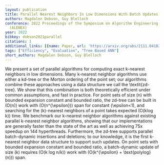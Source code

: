 ```yaml
---
layout: publication
title: Parallel Nearest Neighbors In Low Dimensions With Batch Updates
authors: Magdalen Dobson, Guy Blelloch
conference: 2022 Proceedings of the Symposium on Algorithm Engineering and Experiments
  (ALENEX)
year: 2022
bibkey: dobson2021parallel
citations: 1
additional_links: [{name: Paper, url: 'https://arxiv.org/abs/2111.04182'}]
tags: ["Efficiency", "Evaluation", "Tree Based ANN"]
short_authors: Magdalen Dobson, Guy Blelloch
---
```

We present a set of parallel algorithms for computing exact k-nearest
neighbors in low dimensions. Many k-nearest neighbor algorithms use either a
kd-tree or the Morton ordering of the point set; our algorithms combine these
approaches using a data structure we call the \textit\{zd-tree\}. We show that
this combination is both theoretically efficient under common assumptions, and
fast in practice. For point sets of size \(n\) with bounded expansion constant
and bounded ratio, the zd-tree can be built in \(O(n)\) work with
\(O(n^\{\epsilon\})\) span for constant \(\epsilon<1\), and searching for the
\(k\)-nearest neighbors of a point takes expected \(O(klog k)\) time. We benchmark
our k-nearest neighbor algorithms against existing parallel k-nearest neighbor
algorithms, showing that our implementations are generally faster than the
state of the art as well as achieving 75x speedup on 144 hyperthreads.
Furthermore, the zd-tree supports parallel batch-dynamic insertions and
deletions; to our knowledge, it is the first k-nearest neighbor data structure
to support such updates. On point sets with bounded expansion constant and
bounded ratio, a batch-dynamic update of size \(k\) requires \(O(k log n/k)\) work
with \(O(k^\{\epsilon\} + \text\{polylog\}(n))\) span.